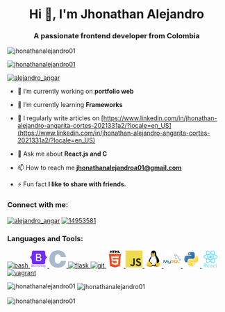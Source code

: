 <h1 align="center">Hi 👋, I'm Jhonathan Alejandro</h1>
<h3 align="center">A passionate frontend developer from Colombia</h3>

<p align="left"> <img src="https://komarev.com/ghpvc/?username=jhonathanalejandro01&label=Profile%20views&color=0e75b6&style=flat" alt="jhonathanalejandro01" /> </p>

<p align="left"> <a href="https://github.com/ryo-ma/github-profile-trophy"><img src="https://github-profile-trophy.vercel.app/?username=jhonathanalejandro01" alt="jhonathanalejandro01" /></a> </p>

<p align="left"> <a href="https://twitter.com/alejandro_angar" target="blank"><img src="https://img.shields.io/twitter/follow/alejandro_angar?logo=twitter&style=for-the-badge" alt="alejandro_angar" /></a> </p>

- 🔭 I’m currently working on **portfolio web**

- 🌱 I’m currently learning **Frameworks**

- 📝 I regularly write articles on [https://www.linkedin.com/in/jhonathan-alejandro-angarita-cortes-2021331a2/?locale=en_US](https://www.linkedin.com/in/jhonathan-alejandro-angarita-cortes-2021331a2/?locale=en_US)

- 💬 Ask me about **React.js and C**

- 📫 How to reach me **jhonathanalejandroa01@gmail.com**

- ⚡ Fun fact **I like to share with friends.**

<h3 align="left">Connect with me:</h3>
<p align="left">
<a href="https://twitter.com/alejandro_angar" target="_blank"><img align="center" src="https://cdn.jsdelivr.net/npm/simple-icons@3.0.1/icons/twitter.svg" alt="alejandro_angar" height="30" width="40" /></a>
<a href="https://stackoverflow.com/users/14953581" target="_blank"><img align="center" src="https://cdn.jsdelivr.net/npm/simple-icons@3.0.1/icons/stackoverflow.svg" alt="14953581" height="30" width="40" /></a>
</p>

<h3 align="left">Languages and Tools:</h3>
<p align="left"> <a href="https://www.gnu.org/software/bash/" target="_blank"> <img src="https://www.vectorlogo.zone/logos/gnu_bash/gnu_bash-icon.svg" alt="bash" width="40" height="40"/> </a> <a href="https://getbootstrap.com" target="_blank"> <img src="https://raw.githubusercontent.com/devicons/devicon/master/icons/bootstrap/bootstrap-plain-wordmark.svg" alt="bootstrap" width="40" height="40"/> </a> <a href="https://www.cprogramming.com/" target="_blank"> <img src="https://raw.githubusercontent.com/devicons/devicon/master/icons/c/c-original.svg" alt="c" width="40" height="40"/> </a> <a href="https://flask.palletsprojects.com/" target="_blank"> <img src="https://www.vectorlogo.zone/logos/pocoo_flask/pocoo_flask-icon.svg" alt="flask" width="40" height="40"/> </a> <a href="https://git-scm.com/" target="_blank"> <img src="https://www.vectorlogo.zone/logos/git-scm/git-scm-icon.svg" alt="git" width="40" height="40"/> </a> <a href="https://www.w3.org/html/" target="_blank"> <img src="https://raw.githubusercontent.com/devicons/devicon/master/icons/html5/html5-original-wordmark.svg" alt="html5" width="40" height="40"/> </a> <a href="https://developer.mozilla.org/en-US/docs/Web/JavaScript" target="_blank"> <img src="https://raw.githubusercontent.com/devicons/devicon/master/icons/javascript/javascript-original.svg" alt="javascript" width="40" height="40"/> </a> <a href="https://www.linux.org/" target="_blank"> <img src="https://raw.githubusercontent.com/devicons/devicon/master/icons/linux/linux-original.svg" alt="linux" width="40" height="40"/> </a> <a href="https://www.mysql.com/" target="_blank"> <img src="https://raw.githubusercontent.com/devicons/devicon/master/icons/mysql/mysql-original-wordmark.svg" alt="mysql" width="40" height="40"/> </a> <a href="https://www.python.org" target="_blank"> <img src="https://raw.githubusercontent.com/devicons/devicon/master/icons/python/python-original.svg" alt="python" width="40" height="40"/> </a> <a href="https://reactjs.org/" target="_blank"> <img src="https://raw.githubusercontent.com/devicons/devicon/master/icons/react/react-original-wordmark.svg" alt="react" width="40" height="40"/> </a> <a href="https://www.vagrantup.com/" target="_blank"> <img src="https://www.vectorlogo.zone/logos/vagrantup/vagrantup-icon.svg" alt="vagrant" width="40" height="40"/> </a> </p>

<p><img align="left" src="https://github-readme-stats.vercel.app/api/top-langs?username=jhonathanalejandro01&show_icons=true&locale=en&layout=compact" alt="jhonathanalejandro01" /></p>

<p>&nbsp;<img align="center" src="https://github-readme-stats.vercel.app/api?username=jhonathanalejandro01&show_icons=true&locale=en" alt="jhonathanalejandro01" /></p>

<p><img align="center" src="https://github-readme-streak-stats.herokuapp.com/?user=jhonathanalejandro01&" alt="jhonathanalejandro01" /></p>
